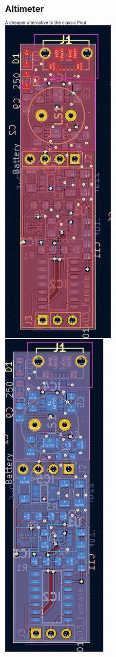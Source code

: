 # Altimeter
 A cheaper alternative to the classic Pnut.
![Top](./TopLayer.png)
![Bottom](./BottomLayer.png)
